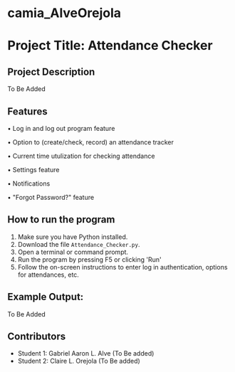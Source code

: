 # camia_AlveOrejola
# Project Title: Attendance Checker

## Project Description
To Be Added

## Features
• Log in and log out program feature

• Option to (create/check, record) an attendance tracker

• Current time utulization for checking attendance 

• Settings feature
 
• Notifications

• "Forgot Password?" feature
 
## How to run the program
1. Make sure you have Python installed.
2. Download the file `Attendance_Checker.py`.
3. Open a terminal or command prompt.
4. Run the program by pressing F5 or clicking 'Run' 
5. Follow the on-screen instructions to enter log in authentication, options for attendances, etc.

## Example Output:
To Be Added

## Contributors
- Student 1: Gabriel Aaron L. Alve (To Be added)
- Student 2: Claire L. Orejola (To Be added)
